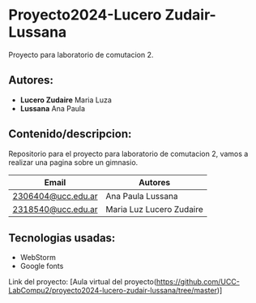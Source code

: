 # Proyecto2024-Lucero Zudair-Lussana
Proyecto para laboratorio de comutacion 2. 
## Autores: 
* **Lucero Zudaire** Maria Luza
* **Lussana** Ana Paula

## Contenido/descripcion: 
Repositorio para el proyecto para laboratorio de comutacion 2, vamos a realizar una pagina sobre un gimnasio.

| Email | Autores |
|-------|---------|
|2306404@ucc.edu.ar|Ana Paula Lussana|
|2318540@ucc.edu.ar|Maria Luz Lucero Zudaire|

## Tecnologias usadas:
* WebStorm
* Google fonts

Link del proyecto: [Aula virtual del proyecto(https://github.com/UCC-LabCompu2/proyecto2024-lucero-zudair-lussana/tree/master)]

